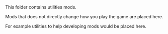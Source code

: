 This folder contains utilities mods.

Mods that does not directly change how you play the game are placed here.

For example utilities to help developing mods would be placed here.